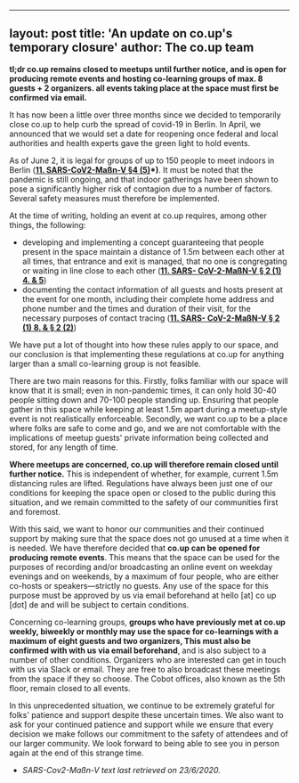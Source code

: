 ---
layout: post
title: 'An update on co.up's temporary closure'
author: The co.up team
--
**tl;dr co.up remains closed to meetups until further notice, and is open for producing remote events and hosting co-learning groups of max. 8 guests + 2 organizers. all events taking place at the space must first be confirmed via email.**

It has now been a little over three months since we decided to temporarily close co.up to help curb the spread of covid-19 in Berlin. In April, we announced that we would set a date for reopening once federal and local authorities and health experts gave the green light to hold events.

As of June 2, it is legal for groups of up to 150 people to meet indoors in Berlin (**[11. SARS-CoV2-Maßn-V §4 (5)](https://www.berlin.de/corona/massnahmen/verordnung/)*)**. It must be noted that the pandemic is still ongoing, and that indoor gatherings have been shown to pose a significantly higher risk of contagion due to a number of factors. Several safety measures must therefore be implemented.

At the time of writing, holding an event at co.up requires, among other things, the following:

- developing and implementing a concept guaranteeing that people present in the space maintain a distance of 1.5m between each other at all times, that entrance and exit is managed, that no one is congregating or waiting in line close to each other (**[11. SARS- CoV-2-MaßN-V § 2 (1) 4. & 5](https://www.berlin.de/corona/massnahmen/verordnung/)**)
- documenting the contact information of all guests and hosts present at the event for one month, including their complete home address and phone number and the times and duration of their visit, for the necessary purposes of contact tracing (**[11. SARS- CoV-2-MaßN-V § 2 (1) 8. & § 2 (2)](https://www.berlin.de/corona/massnahmen/verordnung/)**)

We have put a lot of thought into how these rules apply to our space, and our conclusion is that implementing these regulations at co.up for anything larger than a small co-learning group is not feasible.

There are two main reasons for this. Firstly, folks familiar with our space will know that it is small; even in non-pandemic times, it can only hold 30-40 people sitting down and 70-100 people standing up. Ensuring that people gather in this space while keeping at least 1.5m apart during a meetup-style event is not realistically enforceable. Secondly, we want co.up to be a place where folks are safe to come and go, and we are not comfortable with the implications of meetup guests' private information being collected and stored, for any length of time.

**Where meetups are concerned, co.up will therefore remain closed until further notice.** This is independent of whether, for example, current 1.5m distancing rules are lifted. Regulations have always been just one of our conditions for keeping the space open or closed to the public during this situation, and we remain committed to the safety of our communities first and foremost.

With this said, we want to honor our communities and their continued support by making sure that the space does not go unused at a time when it is needed. We have therefore decided that **co.up can be opened for producing remote events**. This means that the space can be used for the purposes of recording and/or broadcasting an online event on weekday evenings and on weekends, by a maximum of four people, who are either co-hosts or speakers—strictly no guests. Any use of the space for this purpose must be approved by us via email beforehand at hello [at] co up [dot] de and will be subject to certain conditions.

Concerning co-learning groups, **groups who have previously met at co.up weekly, biweekly or monthly may use the space for co-learnings with a maximum of eight guests and two organizers, This must also be confirmed with with us via email beforehand**, and is also subject to a number of other conditions. Organizers who are interested can get in touch with us via Slack or email. They are free to also broadcast these meetings from the space if they so choose. The Cobot offices, also known as the 5th floor, remain closed to all events.

In this unprecedented situation, we continue to be extremely grateful for folks' patience and support despite these uncertain times. We also want to ask for your continued patience and support while we ensure that every decision we make follows our commitment to the safety of attendees and of our larger community. We look forward to being able to see you in person again at the end of this strange time.

- *SARS-Cov2-Maßn-V text last retrieved on 23/6/2020.*
